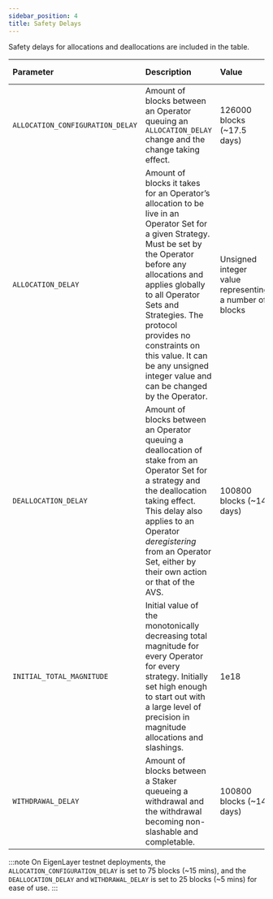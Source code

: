 ```yaml
---
sidebar_position: 4
title: Safety Delays
---
```


Safety delays for allocations and deallocations are included in the table.

| Parameter | Description                                                                                                                                                                                                                                                                                                                                           | Value | Setter & Configuration |
| :---- |:------------------------------------------------------------------------------------------------------------------------------------------------------------------------------------------------------------------------------------------------------------------------------------------------------------------------------------------------------| :---- | :---- |
| `ALLOCATION_CONFIGURATION_DELAY` | Amount of blocks between an Operator queuing an `ALLOCATION_DELAY` change and the change taking effect.                                                                                                                                                                                                                                               | 126000 blocks (~17.5 days) | Core Protocol: Set via governance |
| `ALLOCATION_DELAY` | Amount of blocks it takes for an Operator’s allocation to be live in an Operator Set for a given Strategy. Must be set by the Operator before any allocations and applies globally to all Operator Sets and Strategies.  The protocol provides no constraints on this value. It can be any unsigned integer value and can be changed by the Operator. | Unsigned integer value representing a number of blocks  | Operator: Set via `AllocationManager` Must be set in order to allocate |
| `DEALLOCATION_DELAY` | Amount of blocks between an Operator queuing a deallocation of stake from an Operator Set for a strategy and the deallocation taking effect. This delay also applies to an Operator *deregistering* from an Operator Set, either by their own action or that of the AVS.                                                                              | 100800 blocks (~14 days) | Core Protocol: Set via governance |
| `INITIAL_TOTAL_MAGNITUDE` | Initial value of the monotonically decreasing total magnitude for every Operator for every strategy. Initially set high enough to start out with a large level of precision in magnitude allocations and slashings.                                                                                                                                   | 1e18 | Core Protocol: Constant, unlikely to change |
| `WITHDRAWAL_DELAY` | Amount of blocks between a Staker queueing a withdrawal and the withdrawal becoming non-slashable and completable.                                                                                                                                                                                                                                    | 100800 blocks (~14 days) | Core Protocol: Set via governance |

:::note 
On EigenLayer testnet deployments, the `ALLOCATION_CONFIGURATION_DELAY` is set to 75 blocks (~15 mins), and the `DEALLOCATION_DELAY` and `WITHDRAWAL_DELAY` is set to 25 blocks (~5 mins) for ease of use.
:::